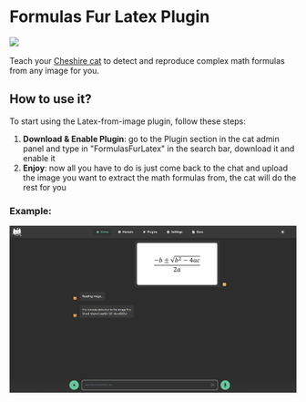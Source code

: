 # Formulas Fur Latex Plugin
<img width="50%" src="https://github.com/enricollen/FormulasFurLatex/blob/main/logo.png">

Teach your [Cheshire cat](https://github.com/cheshire-cat-ai/core) to detect and reproduce complex math formulas from any image for you. 

## How to use it?
To start using the Latex-from-image plugin, follow these steps:
1. **Download & Enable Plugin**: go to the Plugin section in the cat admin panel and type in "FormulasFurLatex" in the search bar, download it and enable it
2. **Enjoy**: now all you have to do is just come back to the chat and upload the image you want to extract the math formulas from, the cat will do the rest for you

### Example:
<img src="https://github.com/enricollen/FormulasFurLatex/blob/main/example.png">
